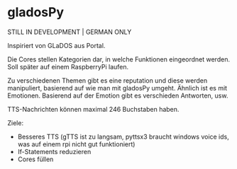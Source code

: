 # gladosPy
STILL IN DEVELOPMENT | GERMAN ONLY


Inspiriert von GLaDOS aus Portal.

Die Cores stellen Kategorien dar, in welche Funktionen eingeordnet werden. Soll später auf einem RaspberryPi laufen.

Zu verschiedenen Themen gibt es eine reputation und diese werden manipuliert, basierend auf wie man mit gladosPy umgeht.
Ähnlich ist es mit Emotionen. Basierend auf der Emotion gibt es verschieden Antworten, usw.

TTS-Nachrichten können maximal 246 Buchstaben haben.



Ziele:
- Besseres TTS (gTTS ist zu langsam, pyttsx3 braucht windows voice ids, was auf einem rpi nicht gut funktioniert)
- If-Statements reduzieren
- Cores füllen

